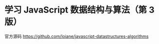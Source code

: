 # 学习 JavaScript 数据结构与算法（第 3 版）

官方源码 https://github.com/loiane/javascript-datastructures-algorithms
